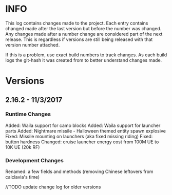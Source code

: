 # INFO
This log contains changes made to the project. Each entry contains changed made after the last version but before the number was changed. Any changes made after a number change are considered part of the next release. This is regardless if versions are still being released with that version number attached. 

If this is a problem, use exact build numbers to track changes. As each build logs the git-hash it was created from to better understand changes made.

# Versions
## 2.16.2 - 11/3/2017
### Runtime Changes
Added: Waila support for camo blocks
Added: Waila support for launcher parts
Added: Nightmare missile - Halloween themed entity spawn explosive
Fixed: Missile mounting on launchers (aka fixed missing riding)
Fixed: button hardness
Changed: cruise launcher energy cost from 100M UE to 10K UE (20k RF)

### Development Changes
Renamed: a few fields and methods (removing Chinese leftovers from calclavia's time)

//TODO update change log for older versions
